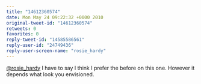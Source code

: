 ```yaml
---
title: "14612360574"
date: Mon May 24 09:22:32 +0000 2010
original-tweet-id: "14612360574"
retweets: 0
favorites: 0
reply-tweet-id: "14585586561"
reply-user-id: "24749436"
reply-user-screen-name: "rosie_hardy"
---
```

<a href="https://twitter.com/rosie_hardy">@rosie_hardy</a> I have to say I think I prefer the before on this one. However it depends what look you envisioned.
